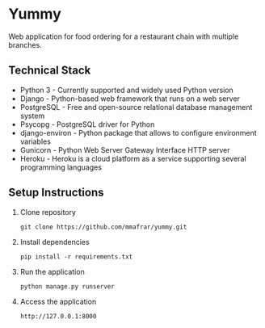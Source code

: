 # Yummy

Web application for food ordering for a restaurant chain with multiple branches.

## Technical Stack
* Python 3 - Currently supported and widely used Python version
* Django - Python-based web framework that runs on a web server
* PostgreSQL - Free and open-source relational database management system
* Psycopg - PostgreSQL driver for Python
* django-environ - Python package that allows to configure environment variables
* Gunicorn - Python Web Server Gateway Interface HTTP server
* Heroku - Heroku is a cloud platform as a service supporting several programming languages

## Setup Instructions
1. Clone repository
   ```
   git clone https://github.com/mmafrar/yummy.git
   ```
2. Install dependencies
   ```
   pip install -r requirements.txt
   ```
3. Run the application
   ```
   python manage.py runserver
   ```
4. Access the application
   ```
   http://127.0.0.1:8000
   ```
